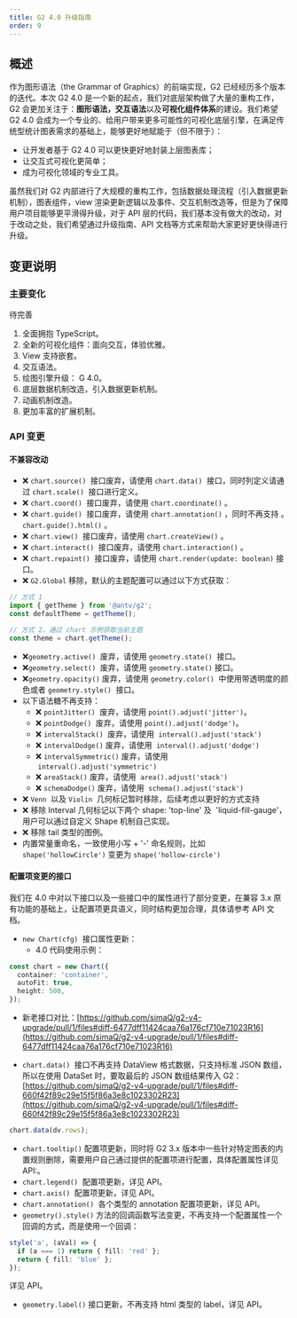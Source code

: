 ```yaml
---
title: G2 4.0 升级指南
order: 9
---
```


## 概述

作为图形语法（the Grammar of Graphics）的前端实现，G2 已经经历多个版本的迭代。本次 G2 4.0 是一个新的起点，我们对底层架构做了大量的重构工作，G2 会更加关注于：**图形语法，交互语法**以及**可视化组件体系**的建设。我们希望 G2 4.0 会成为一个专业的、给用户带来更多可能性的可视化底层引擎，在满足传统型统计图表需求的基础上，能够更好地赋能于（但不限于）：

- 让开发者基于 G2 4.0 可以更快更好地封装上层图表库；
- 让交互式可视化更简单；
- 成为可视化领域的专业工具。

虽然我们对 G2 内部进行了大规模的重构工作，包括数据处理流程（引入数据更新机制），图表组件，view 渲染更新逻辑以及事件、交互机制改造等，但是为了保障用户项目能够更平滑得升级，对于 API 层的代码，我们基本没有做大的改动，对于改动之处，我们希望通过升级指南、API 文档等方式来帮助大家更好更快得进行升级。

## 变更说明

### 主要变化

待完善

1. 全面拥抱 TypeScript。
1. 全新的可视化组件：面向交互，体验优雅。
1. View 支持嵌套。
1. 交互语法。
1. 绘图引擎升级： G 4.0。
1. 底层数据机制改造，引入数据更新机制。
1. 动画机制改造。
1. 更加丰富的扩展机制。

### API 变更

#### 不兼容改动

- ❌ `chart.source()`  接口废弃，请使用 `chart.data()`  接口，同时列定义请通过 `chart.scale()`  接口进行定义。
- ❌ `chart.coord()`  接口废弃，请使用 `chart.coordinate()` 。
- ❌ `chart.guide()`  接口废弃，请使用 `chart.annotation()` ，同时不再支持 。`chart.guide().html()` 。
- ❌ `chart.view()`  接口废弃，请使用 `chart.createView()` 。
- ❌ `chart.interact()`  接口废弃，请使用 `chart.interaction()` 。
- ❌ `chart.repaint()`  接口废弃，请使用 `chart.render(update: boolean)` 接口。
- ❌ `G2.Global` 移除，默认的主题配置可以通过以下方式获取：

```typescript
// 方式 1
import { getTheme } from '@antv/g2';
const defaultTheme = getTheme();

// 方式 2，通过 chart 示例获取当前主题
const theme = chart.getTheme();
```

- ❌`geometry.active()`  废弃，请使用 `geometry.state()`  接口。
- ❌`geometry.select()`  废弃，请使用 `geometry.state()` 接口。
- ❌`geometry.opacity()` 废弃，请使用 `geometry.color()`  中使用带透明度的颜色或者 `geometry.style()`  接口。
- 以下语法糖不再支持：
  - ❌ `pointJitter()`  废弃，请使用 `point().adjust('jitter')`。
  - ❌ `pointDodge()`  废弃，请使用 `point().adjust('dodge')`。
  - ❌ `intervalStack()`  废弃，请使用  `interval().adjust('stack')`
  - ❌ `intervalDodge()` 废弃，请使用  `interval().adjust('dodge')`
  - ❌ `intervalSymmetric()` 废弃，请使用  `interval().adjust('symmetric')`
  - ❌ `areaStack()` 废弃，请使用  `area().adjust('stack')`
  - ❌ `schemaDodge()` 废弃，请使用  `schema().adjust('stack')`
- ❌ `Venn`  以及 `Violin`  几何标记暂时移除，后续考虑以更好的方式支持
- ❌ 移除 Interval 几何标记以下两个 shape: 'top-line' 及  'liquid-fill-gauge'，用户可以通过自定义 Shape 机制自己实现。
- ❌ 移除 tail 类型的图例。
- 内置常量重命名，一致使用小写 + '-' 命名规则，比如 `shape('hollowCircle')` 变更为 `shape('hollow-circle')`

#### 配置项变更的接口

我们在 4.0 中对以下接口以及一些接口中的属性进行了部分变更，在兼容 3.x 原有功能的基础上，让配置项更具语义，同时结构更加合理，具体请参考 API 文档。

- `new Chart(cfg)`  接口属性更新：
  - 4.0 代码使用示例：

```typescript
const chart = new Chart({
  container: 'container',
  autoFit: true,
  height: 500,
});
```

- 新老接口对比：[https://github.com/simaQ/g2-v4-upgrade/pull/1/files#diff-6477dff11424caa76a176cf710e71023R16](https://github.com/simaQ/g2-v4-upgrade/pull/1/files#diff-6477dff11424caa76a176cf710e71023R16)

- `chart.data()`  接口不再支持 DataView 格式数据，只支持标准 JSON 数组，所以在使用 DataSet 时，要取最后的 JSON 数组结果传入 G2：[https://github.com/simaQ/g2-v4-upgrade/pull/1/files#diff-660f42f89c29e15f5f86a3e8c1023302R23](https://github.com/simaQ/g2-v4-upgrade/pull/1/files#diff-660f42f89c29e15f5f86a3e8c1023302R23)

```typescript
chart.data(dv.rows);
```

- `chart.tooltip()` 配置项更新，同时将 G2 3.x 版本中一些针对特定图表的内置规则删除，需要用户自己通过提供的配置项进行配置，具体配置属性详见 API:。
- `chart.legend()`  配置项更新，详见 API。
- `chart.axis()`  配置项更新，详见 API。
- `chart.annotation()`  各个类型的 annotation 配置项更新，详见 API。
- `geometry().style()` 方法的回调函数写法变更，不再支持一个配置属性一个回调的方式，而是使用一个回调：

```typescript
style('a', (aVal) => {
  if (a === 1) return { fill: 'red' };
  return { fill: 'blue' };
});
```

详见 API。

- `geometry.label()` 接口更新，不再支持 html 类型的 label，详见 API。
